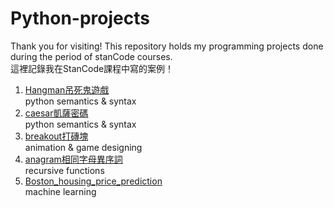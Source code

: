 # Python-projects
Thank you for visiting! This repository holds my programming projects done during the period of stanCode courses.\
這裡記錄我在StanCode課程中寫的案例！

1. [Hangman吊死鬼遊戲](https://github.com/yinzjtw/Python-projects/blob/main/hangman%E5%90%8A%E6%AD%BB%E9%AC%BC%E9%81%8A%E6%88%B2.py)\
   python semantics & syntax
2. [caesar凱薩密碼](https://github.com/yinzjtw/Python-projects/blob/main/caesar%E5%87%B1%E8%96%A9%E5%AF%86%E7%A2%BC.py)\
   python semantics & syntax
3. [breakout打磚塊](https://github.com/yinzjtw/Python-projects/tree/main/breakout%E6%89%93%E7%A3%9A%E5%A1%8A)\
   animation & game designing
4. [anagram相同字母異序詞](https://github.com/yinzjtw/Python-projects/tree/main/anagram%E7%9B%B8%E5%90%8C%E5%AD%97%E6%AF%8D%E7%95%B0%E5%BA%8F%E8%A9%9E)\
   recursive functions
5. [Boston_housing_price_prediction](https://github.com/yinzjtw/Python-projects/tree/main/Boston_housing_price_prediction)\
   machine learning
  
